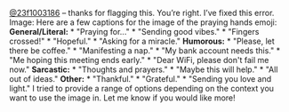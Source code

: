 [@23f1003186](/u/23f1003186) – thanks for flagging this. You’re right. I’ve
fixed this error.
Image: Here are a few captions for the image of the praying hands emoji:
**General/Literal:** * "Praying for..." * "Sending good vibes." * "Fingers
crossed!" * "Hopeful." * "Asking for a miracle." **Humorous:** * "Please, let
there be coffee." * "Manifesting a nap." * "My bank account needs this." * "Me
hoping this meeting ends early." * "Dear WiFi, please don't fail me now."
**Sarcastic:** * "Thoughts and prayers." * "Maybe this will help." * "All out
of ideas." **Other:** * "Thankful." * "Grateful." * "Sending you love and
light." I tried to provide a range of options depending on the context you
want to use the image in. Let me know if you would like more!